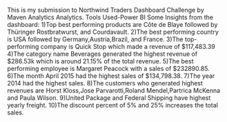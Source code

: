  This is my submission to Northwind Traders Dashboard Challenge by Maven Analytics Analytics. Tools Used-Power BI Some Insights from the dashboard: 1)Top best performing products are Côte de Blaye followed by Thüringer Rostbratwurst, and Courdavault. 2)The best performing country is USA followed by Germany,Austria,Brazil, and France. 3)The top-performing company is Quick Stop which made a revenue of $117,483.39 4)The category name Beverages generated the highest revenue of $286.53k which is around 21.15% of the total revenue. 5)The best performing employee is Margaret Peacock with a sales of $232890.85. 6)The month April 2015 had the highest sales of $134,798.38. 7)The year 2014 had the highest sales. 8)The customers who generated highest revenues are Horst Kloss,Jose Parvarotti,Roland Mendel,Partrica McKenna and Paula Wilson. 9)United Package and Federal Shipping have highest yearly freight. 10)The discount percent of 5% and 25% increases the total sales.
